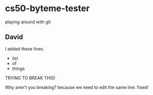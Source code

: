 # cs50-byteme-tester
playing around with git

## David
I added these lines.

* list
* of 
* things


TRYING TO BREAK THIS!

Why aren't you breaking?  because we need to edit the same line.
fixed!
